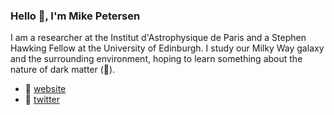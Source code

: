 ### Hello 👋, I'm Mike Petersen

I am a researcher at the Institut d'Astrophysique de Paris and a Stephen Hawking Fellow at the University of Edinburgh. I study our Milky Way galaxy and the surrounding environment, hoping to learn something about the nature of dark matter (🤞).

- 🧠 [website](https://michael-petersen.github.io)
- 📍 [twitter](https://twitter.com/GalcticDynamics)
